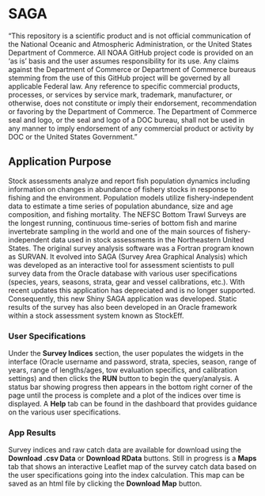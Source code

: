 # SAGA

“This repository is a scientific product and is not official communication of the National Oceanic and Atmospheric Administration, or the United States Department of Commerce. All NOAA GitHub project code is provided on an ‘as is’ basis and the user assumes responsibility for its use. Any claims against the Department of Commerce or Department of Commerce bureaus stemming from the use of this GitHub project will be governed by all applicable Federal law. Any reference to specific commercial products, processes, or services by service mark, trademark, manufacturer, or otherwise, does not constitute or imply their endorsement, recommendation or favoring by the Department of Commerce. The Department of Commerce seal and logo, or the seal and logo of a DOC bureau, shall not be used in any manner to imply endorsement of any commercial product or activity by DOC or the United States Government.”

## Application Purpose

Stock assessments analyze and report fish population dynamics including information on changes in abundance of fishery stocks in response to fishing and the environment. Population models utilize fishery-independent data to estimate a time series of population abundance, size and age composition, and fishing mortality. The NEFSC Bottom Trawl Surveys are the longest running, continuous time-series of bottom fish and marine invertebrate sampling in the world and one of the main sources of fishery-independent data used in stock assessments in the Northeastern United States. The original survey analysis software was a Fortran program known as SURVAN. It evolved into SAGA (Survey Area Graphical Analysis) which was developed as an interactive tool for assessment scientists to pull survey data from the Oracle database with various user specifications (species, years, seasons, strata, gear and vessel calibrations, etc.). With recent updates this application has depreciated and is no longer supported. Consequently, this new Shiny SAGA application was developed. Static results of the survey has also been developed in an Oracle framework within a stock assessment system known as StockEff.

### User Specifications

Under the **Survey Indices** section, the user populates the widgets in the interface (Oracle username and password, strata, species, season, range of years, range of lengths/ages, tow evaluation specifics, and calibration settings) and then clicks the **RUN** button to begin the query/analysis. A status bar showing progress then appears in the bottom right corner of the page until the process is complete and a plot of the indices over time is displayed. A **Help** tab can be found in the dashboard that provides guidance on the various user specifications.  

### App Results

Survey indices and raw catch data are available for download using the **Download .csv Data** or **Download RData** buttons. Still in progress is a **Maps** tab that shows an interactive Leaflet map of the survey catch data based on the user specifications going into the index calculation. This map can be saved as an html file by clicking the **Download Map** button.

